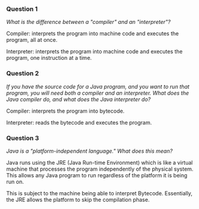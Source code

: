 ### Question 1

*What is the difference between a "compiler" and an "interpreter"?*

Compiler: interprets the program into machine code and executes the program, all at once.

Interpreter: interprets the program into machine code and executes the program, one instruction at a time.

### Question 2

*If you have the source code for a Java program, and you want to run that program, you will need both a compiler and an interpreter. What does the Java compiler do, and what does the Java interpreter do?*

Compiler: interprets the program into bytecode.

Interpreter: reads the bytecode and executes the program.

### Question 3
*Java is a "platform-independent language." What does this mean?*

Java runs using the JRE (Java Run-time Environment) which is like a virtual machine that processes the program independently of the physical system. This allows any Java program to run regardless of the platform it is being run on.

This is subject to the machine being able to interpret Bytecode. Essentially, the JRE allows the platform to skip the compilation phase.


